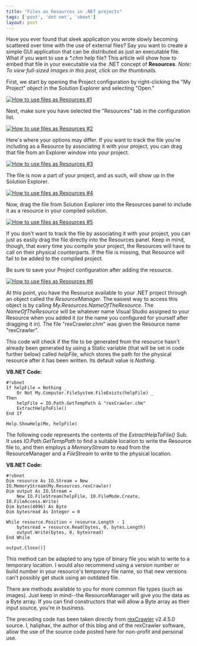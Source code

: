 ```yaml
---
title: "Files as Resources in .NET projects"
tags: ['post', 'dot net', 'vbnet']
layout: post
---
```


Have you ever found that sleek application you wrote slowly becoming
scattered over time with the use of external files? Say you want to
create a simple GUI application that can be distributed as just an
executable file. What if you want to use a *\*.chm* help file? This
article will show how to embed that file in your executable via the .NET
concept of **Resources**.<!--more--> *Note: To view full-sized images in
this post, click on the thumbnails.*

First, we start by opening the Project configuration by right-clicking
the "My Project" object in the Solution Explorer and selecting "Open."

[![How to use files as Resources #1]({filename}/images/files-as-resources-in-net-projects-1.png)]({filename}/images/files-as-resources-in-net-projects-1.png)

Next, make sure you have selected the "Resources" tab in the
configuration list.

[![How to use files as Resources #2]({filename}/images/files-as-resources-in-net-projects-2.jpg)]({filename}/images/files-as-resources-in-net-projects-2.jpg)

Here's where your options may differ. If you want to track the file
you're including as a Resource by associating it with your project, you
can drag that file from an Explorer window into your project.

[![How to use files as Resources #3]({filename}/images/files-as-resources-in-net-projects-3.jpg)]({filename}/images/files-as-resources-in-net-projects-3.jpg)

The file is now a part of your project, and as such, will show up in the
Solution Explorer.

[![How to use files as Resources #4]({filename}/images/files-as-resources-in-net-projects-4.jpg)]({filename}/images/files-as-resources-in-net-projects-4.jpg)

Now, drag the file from Solution Explorer into the Resources panel to
include it as a resource in your compiled solution.

[![How to use files as Resources #5]({filename}/images/files-as-resources-in-net-projects-5.jpg)]({filename}/images/files-as-resources-in-net-projects-5.jpg)

If you don't want to track the file by associating it with your project,
you can just as easily drag the file directly into the Resources panel.
Keep in mind, though, that every time you compile your project, the
Resources will have to call on their physical counterparts. If the file
is missing, that Resource will fail to be added to the compiled project.

Be sure to save your Project configuration after adding the resource.

[![How to use files as Resources #6]({filename}/images/files-as-resources-in-net-projects-6.jpg)]({filename}/images/files-as-resources-in-net-projects-6.jpg)

At this point, you have the Resource available to your .NET project
through an object called the *ResourceManager*. The easiest way to
access this object is by calling *My.Resources.NameOfTheResource*. The
*NameOfTheResource* will be whatever name Visual Studio assigned to your
Resource when you added it (or the name you configured for yourself
after dragging it in). The file "rexCrawler.chm" was given the Resource
name "rexCrawler".

This code will check if the file to be generated from the resource
hasn't already been generated by using a Static variable (that will be
set in code further below) called *helpFile*, which stores the path for
the physical resource after it has been written. Its default value is
*Nothing*.

**VB.NET Code:**


    #!vbnet
    If helpFile = Nothing _  
        Or Not My.Computer.FileSystem.FileExists(helpFile) _  
    Then  
        helpFile = IO.Path.GetTempPath & "rexCrawler.chm"  
        ExtractHelpToFile()  
    End If

    Help.ShowHelp(Me, helpFile)

The following code represents the contents of the *ExtractHelpToFile()*
Sub. It uses *IO.Path.GetTempPath* to find a suitable location to write
the Resource file to, and then employs a *MemoryStream* to read from the
ResourceManager and a *FileStream* to write to the physical location.

**VB.NET Code:**

    #!vbnet
    Dim resource As IO.Stream = New IO.MemoryStream(My.Resources.rexCrawler)  
    Dim output As IO.Stream = _  
        New IO.FileStream(helpFile, IO.FileMode.Create, IO.FileAccess.Write)  
    Dim bytes(4096) As Byte  
    Dim bytesread As Integer = 0

    While resource.Position < resource.Length - 1  
        bytesread = resource.Read(bytes, 0, bytes.Length)  
        output.Write(bytes, 0, bytesread)  
    End While

    output.Close()]

This method can be adapted to any type of binary file you wish to write
to a temporary location. I would also recommend using a version number
or build number in your resource's temporary file name, so that new
versions can't possibly get stuck using an outdated file.

There are methods available to you for more common file types (such as
images). Just keep in mind--the ResourceManager will give you the data
as a Byte array. If you can find constructors that will allow a Byte
array as their input source, you're in business.

The preceding code has been taken directly from
[rexCrawler](http://sites.google.com/site/rexcrawler) v2.4.5.0 source.
I, haliphax, the author of this blog and of the rexCrawler software,
allow the use of the source code posted here for non-profit and personal
use.

